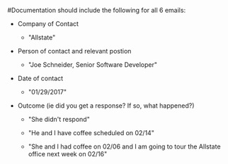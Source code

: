 #Documentation should include the following for all 6 emails:

* Company of Contact
  * "Allstate"

* Person of contact and relevant postion 
  * "Joe Schneider, Senior Software Developer"

* Date of contact
  * "01/29/2017"

* Outcome (ie did you get a response? If so, what happened?)

  *  "She didn't respond"

  *  "He and I have coffee scheduled on 02/14"

  *  "She and I had coffee on 02/06 and I am going to tour the Allstate office next week on 02/16"
